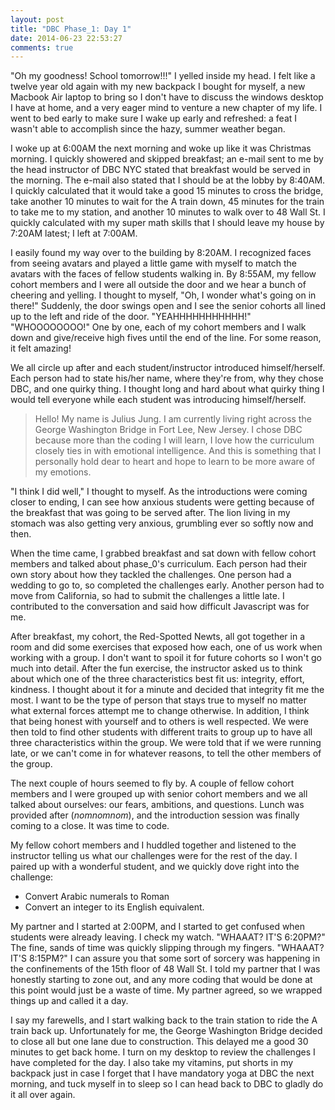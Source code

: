 ```yaml
---
layout: post
title: "DBC Phase_1: Day 1"
date: 2014-06-23 22:53:27
comments: true
---
```


"Oh my goodness! School tomorrow!!!" I yelled inside my head. I felt like a twelve year old again with my new backpack I bought for myself, a new Macbook Air laptop to bring so I don't have to discuss the windows desktop I have at home, and a very eager mind to venture a new chapter of my life. I went to bed early to make sure I wake up early and refreshed: a feat I wasn't able to accomplish since the hazy, summer weather began.

I woke up at 6:00AM the next morning and woke up like it was Christmas morning. I quickly showered and skipped breakfast; an e-mail sent to me by the head instructor of DBC NYC stated that breakfast would be served in the morning. The e-mail also stated that I should be at the lobby by 8:40AM. I quickly calculated that it would take a good 15 minutes to cross the bridge, take another 10 minutes to wait for the A train down, 45 minutes for the train to take me to my station, and another 10 minutes to walk over to 48 Wall St. I quickly calculated with my super math skills that I should leave my house by 7:20AM latest; I left at 7:00AM.

I easily found my way over to the building by 8:20AM. I recognized faces from seeing avatars and played a little game with myself to match the avatars with the faces of fellow students walking in. By 8:55AM, my fellow cohort members and I were all outside the door and we hear a bunch of cheering and yelling. I thought to myself, "Oh, I wonder what's going on in there!" Suddenly, the door swings open and I see the senior cohorts all lined up to the left and ride of the door. "YEAHHHHHHHHHHH!" "WHOOOOOOOO!" One by one, each of my cohort members and I walk down and give/receive high fives until the end of the line. For some reason, it felt amazing!

We all circle up after and each student/instructor introduced himself/herself. Each person had to state his/her name, where they're from, why they chose DBC, and one quirky thing. I thought long and hard about what quirky thing I would tell everyone while each student was introducing himself/herself.

> Hello! My name is Julius Jung. I am currently living right across the George
> Washington Bridge in Fort Lee, New Jersey. I chose DBC because more than the 
> coding I will learn, I love how the curriculum closely ties in with emotional
> intelligence. And this is something that I personally hold dear to heart and 
> hope to learn to be more aware of my emotions.

"I think I did well," I thought to myself. As the introductions were coming closer to ending, I can see how anxious students were getting because of the breakfast that was going to be served after. The lion living in my stomach was also getting very anxious, grumbling ever so softly now and then.

When the time came, I grabbed breakfast and sat down with fellow cohort members and talked about phase_0's curriculum. Each person had their own story about how they tackled the challenges. One person had a wedding to go to, so completed the challenges early. Another person had to move from California, so had to submit the challenges a little late. I contributed to the conversation and said how difficult Javascript was for me.

After breakfast, my cohort, the Red-Spotted Newts, all got together in a room and did some exercises that exposed how each, one of us work when working with a group. I don't want to spoil it for future cohorts so I won't go much into detail. After the fun exercise, the instructor asked us to think about which one of the three characteristics best fit us: integrity, effort, kindness. I thought about it for a minute and decided that integrity fit me the most. I want to be the type of person that stays true to myself no matter what external forces attempt me to change otherwise. In addition, I think that being honest with yourself and to others is well respected. We were then told to find other students with different traits to group up to have all three characteristics within the group. We were told that if we were running late, or we can't come in for whatever reasons, to tell the other members of the group.

The next couple of hours seemed to fly by. A couple of fellow cohort members and I were grouped up with senior cohort members and we all talked about ourselves: our fears, ambitions, and questions. Lunch was provided after (*nomnomnom*), and the introduction session was finally coming to a close. It was time to code.

My fellow cohort members and I huddled together and listened to the instructor telling us what our challenges were for the rest of the day. I paired up with a wonderful student, and we quickly dove right into the challenge:

  * Convert Arabic numerals to Roman
  * Convert an integer to its English equivalent.

My partner and I started at 2:00PM, and I started to get confused when students were already leaving. I check my watch. "WHAAAT? IT'S 6:20PM?" The fine, sands of time was quickly slipping through my fingers. "WHAAAT? IT'S 8:15PM?" I can assure you that some sort of sorcery was happening in the confinements of the 15th floor of 48 Wall St. I told my partner that I was honestly starting to zone out, and any more coding that would be done at this point would just be a waste of time. My partner agreed, so we wrapped things up and called it a day.

I say my farewells, and I start walking back to the train station to ride the A train back up. Unfortunately for me, the George Washington Bridge decided to close all but one lane due to construction. This delayed me a good 30 minutes to get back home. I turn on my desktop to review the challenges I have completed for the day. I also take my vitamins, put shorts in my backpack just in case I forget that I have mandatory yoga at DBC the next morning, and tuck myself in to sleep so I can head back to DBC to gladly do it all over again.